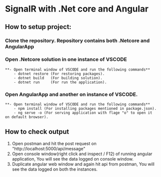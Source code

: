 # SignalR with .Net core and Angular

## How to setup project:

### Clone the repository. Repository contains both .Netcore and AngularApp

### Open .Netcore solution in one instance of VSCODE
	**- Open terminal window of VSCODE and run the following commands**
		- dotnet restore (For restoring packages).
		- dotnet build   (For building solution).
		- dotnet run     (For run the application).
		
### Open AngularApp and another on instance of VSCODE.
	**- Open terminal window of VSCODE and run the following commands**
		- npm install (For installing packages mentioned in package.json).
		- ng serve -o (For serving application with flage "o" to open it on default browser).
		
		
## How to check output

1. Open postman and hit the post request on "http://localhost:5000/api/message"
2. Open console window(right click and inspect / F12) of running angular application, You will see the data logged on console window.
3. Duplicate angular web window and again hit api from postman, You will see the data logged on both the instances.
